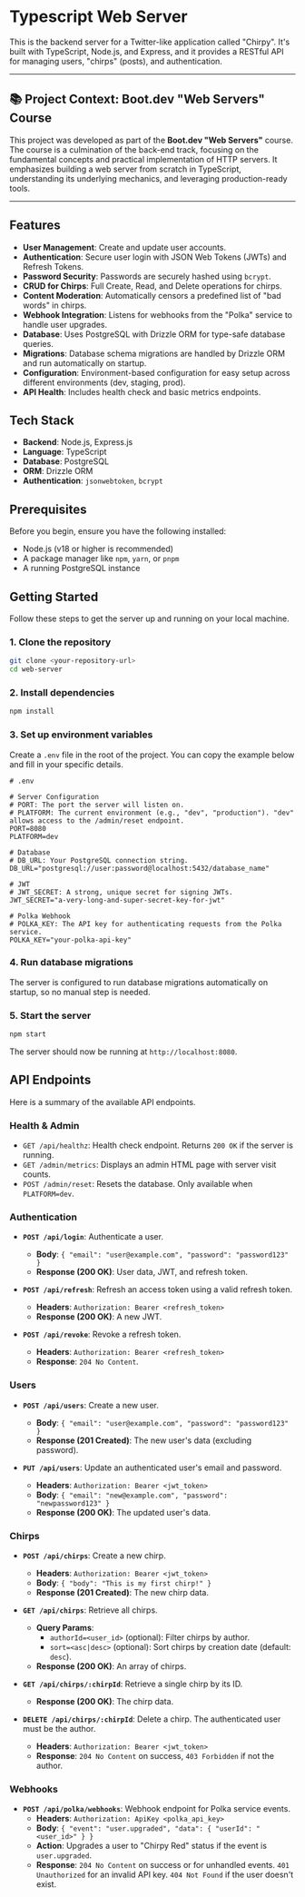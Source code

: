 # Typescript Web Server

This is the backend server for a Twitter-like application called "Chirpy". It's built with TypeScript, Node.js, and Express, and it provides a RESTful API for managing users, "chirps" (posts), and authentication.

---

## 📚 Project Context: Boot.dev "Web Servers" Course

This project was developed as part of the **Boot.dev "Web Servers"** course. The course is a culmination of the back-end track, focusing on the fundamental concepts and practical implementation of HTTP servers. It emphasizes building a web server from scratch in TypeScript, understanding its underlying mechanics, and leveraging production-ready tools.

---

## Features

-   **User Management**: Create and update user accounts.
-   **Authentication**: Secure user login with JSON Web Tokens (JWTs) and Refresh Tokens.
-   **Password Security**: Passwords are securely hashed using `bcrypt`.
-   **CRUD for Chirps**: Full Create, Read, and Delete operations for chirps.
-   **Content Moderation**: Automatically censors a predefined list of "bad words" in chirps.
-   **Webhook Integration**: Listens for webhooks from the "Polka" service to handle user upgrades.
-   **Database**: Uses PostgreSQL with Drizzle ORM for type-safe database queries.
-   **Migrations**: Database schema migrations are handled by Drizzle ORM and run automatically on startup.
-   **Configuration**: Environment-based configuration for easy setup across different environments (dev, staging, prod).
-   **API Health**: Includes health check and basic metrics endpoints.

## Tech Stack

-   **Backend**: Node.js, Express.js
-   **Language**: TypeScript
-   **Database**: PostgreSQL
-   **ORM**: Drizzle ORM
-   **Authentication**: `jsonwebtoken`, `bcrypt`

## Prerequisites

Before you begin, ensure you have the following installed:

-   Node.js (v18 or higher is recommended)
-   A package manager like `npm`, `yarn`, or `pnpm`
-   A running PostgreSQL instance

## Getting Started

Follow these steps to get the server up and running on your local machine.

### 1. Clone the repository

```bash
git clone <your-repository-url>
cd web-server
```

### 2. Install dependencies

```bash
npm install
```

### 3. Set up environment variables

Create a `.env` file in the root of the project. You can copy the example below and fill in your specific details.

```env
# .env

# Server Configuration
# PORT: The port the server will listen on.
# PLATFORM: The current environment (e.g., "dev", "production"). "dev" allows access to the /admin/reset endpoint.
PORT=8080
PLATFORM=dev

# Database
# DB_URL: Your PostgreSQL connection string.
DB_URL="postgresql://user:password@localhost:5432/database_name"

# JWT
# JWT_SECRET: A strong, unique secret for signing JWTs.
JWT_SECRET="a-very-long-and-super-secret-key-for-jwt"

# Polka Webhook
# POLKA_KEY: The API key for authenticating requests from the Polka service.
POLKA_KEY="your-polka-api-key"
```

### 4. Run database migrations

The server is configured to run database migrations automatically on startup, so no manual step is needed.

### 5. Start the server

```bash
npm start
```

The server should now be running at `http://localhost:8080`.

## API Endpoints

Here is a summary of the available API endpoints.

### Health & Admin

-   `GET /api/healthz`: Health check endpoint. Returns `200 OK` if the server is running.
-   `GET /admin/metrics`: Displays an admin HTML page with server visit counts.
-   `POST /admin/reset`: Resets the database. Only available when `PLATFORM=dev`.

### Authentication

-   **`POST /api/login`**: Authenticate a user.
    -   **Body**: `{ "email": "user@example.com", "password": "password123" }`
    -   **Response (200 OK)**: User data, JWT, and refresh token.

-   **`POST /api/refresh`**: Refresh an access token using a valid refresh token.
    -   **Headers**: `Authorization: Bearer <refresh_token>`
    -   **Response (200 OK)**: A new JWT.

-   **`POST /api/revoke`**: Revoke a refresh token.
    -   **Headers**: `Authorization: Bearer <refresh_token>`
    -   **Response**: `204 No Content`.

### Users

-   **`POST /api/users`**: Create a new user.
    -   **Body**: `{ "email": "user@example.com", "password": "password123" }`
    -   **Response (201 Created)**: The new user's data (excluding password).

-   **`PUT /api/users`**: Update an authenticated user's email and password.
    -   **Headers**: `Authorization: Bearer <jwt_token>`
    -   **Body**: `{ "email": "new@example.com", "password": "newpassword123" }`
    -   **Response (200 OK)**: The updated user's data.

### Chirps

-   **`POST /api/chirps`**: Create a new chirp.
    -   **Headers**: `Authorization: Bearer <jwt_token>`
    -   **Body**: `{ "body": "This is my first chirp!" }`
    -   **Response (201 Created)**: The new chirp data.

-   **`GET /api/chirps`**: Retrieve all chirps.
    -   **Query Params**:
        -   `authorId=<user_id>` (optional): Filter chirps by author.
        -   `sort=<asc|desc>` (optional): Sort chirps by creation date (default: `desc`).
    -   **Response (200 OK)**: An array of chirps.

-   **`GET /api/chirps/:chirpId`**: Retrieve a single chirp by its ID.
    -   **Response (200 OK)**: The chirp data.

-   **`DELETE /api/chirps/:chirpId`**: Delete a chirp. The authenticated user must be the author.
    -   **Headers**: `Authorization: Bearer <jwt_token>`
    -   **Response**: `204 No Content` on success, `403 Forbidden` if not the author.

### Webhooks

-   **`POST /api/polka/webhooks`**: Webhook endpoint for Polka service events.
    -   **Headers**: `Authorization: ApiKey <polka_api_key>`
    -   **Body**: `{ "event": "user.upgraded", "data": { "userId": "<user_id>" } }`
    -   **Action**: Upgrades a user to "Chirpy Red" status if the event is `user.upgraded`.
    -   **Response**: `204 No Content` on success or for unhandled events. `401 Unauthorized` for an invalid API key. `404 Not Found` if the user doesn't exist.